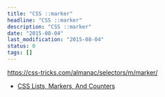 ```yaml
---
title: "CSS ::marker"
headline: "CSS ::marker"
description: "CSS ::marker"
date: "2015-08-04"
last_modification: "2015-08-04"
status: 0
tags: []
---
```


https://css-tricks.com/almanac/selectors/m/marker/

  - [CSS Lists, Markers, And Counters](https://www.smashingmagazine.com/2019/07/css-lists-markers-counters/)